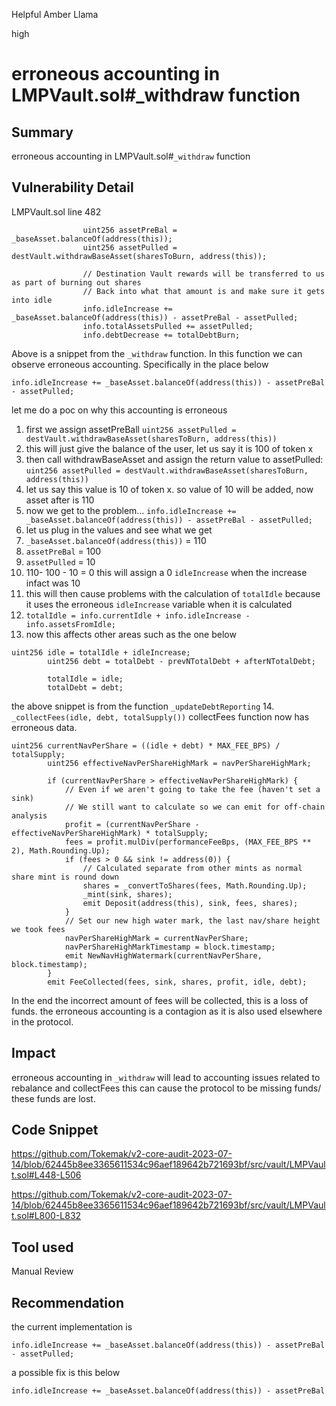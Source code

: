 Helpful Amber Llama

high

# erroneous accounting in LMPVault.sol#_withdraw function
## Summary
erroneous accounting in LMPVault.sol#`_withdraw` function

## Vulnerability Detail

LMPVault.sol line 482
```solidity
                uint256 assetPreBal = _baseAsset.balanceOf(address(this));
                uint256 assetPulled = destVault.withdrawBaseAsset(sharesToBurn, address(this));

                // Destination Vault rewards will be transferred to us as part of burning out shares
                // Back into what that amount is and make sure it gets into idle
                info.idleIncrease += _baseAsset.balanceOf(address(this)) - assetPreBal - assetPulled;
                info.totalAssetsPulled += assetPulled;
                info.debtDecrease += totalDebtBurn;
```
Above is a snippet from the `_withdraw` function. In this function we can observe erroneous accounting. Specifically in the place below
```solidity
info.idleIncrease += _baseAsset.balanceOf(address(this)) - assetPreBal - assetPulled;
```
let me do a poc on why this accounting is erroneous

1. first we assign assetPreBall `uint256 assetPulled = destVault.withdrawBaseAsset(sharesToBurn, address(this))`
2. this will just give the balance of the user, let us say it is 100 of token x
3. then call withdrawBaseAsset and assign the return value to assetPulled: `uint256 assetPulled = destVault.withdrawBaseAsset(sharesToBurn, address(this))`
4. let us say this value is 10 of token x. so value of 10 will be added, now asset after is 110
5. now we get to the problem... `info.idleIncrease += _baseAsset.balanceOf(address(this)) - assetPreBal - assetPulled;`
6. let us plug in the values and see what we get
7. `_baseAsset.balanceOf(address(this))` = 110
8. `assetPreBal` = 100
9. `assetPulled` = 10
10. 110- 100 - 10 = 0 this will assign a 0 `idleIncrease` when the increase infact was 10
11. this will then cause problems with the calculation of `totalIdle` because it uses the erroneous `idleIncrease` variable when it is calculated
12. `totalIdle = info.currentIdle + info.idleIncrease - info.assetsFromIdle;`
13. now this affects other areas such as the one below
```solidity
uint256 idle = totalIdle + idleIncrease;
        uint256 debt = totalDebt - prevNTotalDebt + afterNTotalDebt;

        totalIdle = idle;
        totalDebt = debt;
```
the above snippet is from the function `_updateDebtReporting`
14. `_collectFees(idle, debt, totalSupply())` collectFees function now has erroneous data.
```solidity
uint256 currentNavPerShare = ((idle + debt) * MAX_FEE_BPS) / totalSupply;
        uint256 effectiveNavPerShareHighMark = navPerShareHighMark;

        if (currentNavPerShare > effectiveNavPerShareHighMark) {
            // Even if we aren't going to take the fee (haven't set a sink)
            // We still want to calculate so we can emit for off-chain analysis
            profit = (currentNavPerShare - effectiveNavPerShareHighMark) * totalSupply;
            fees = profit.mulDiv(performanceFeeBps, (MAX_FEE_BPS ** 2), Math.Rounding.Up);
            if (fees > 0 && sink != address(0)) {
                // Calculated separate from other mints as normal share mint is round down
                shares = _convertToShares(fees, Math.Rounding.Up);
                _mint(sink, shares);
                emit Deposit(address(this), sink, fees, shares);
            }
            // Set our new high water mark, the last nav/share height we took fees
            navPerShareHighMark = currentNavPerShare;
            navPerShareHighMarkTimestamp = block.timestamp;
            emit NewNavHighWatermark(currentNavPerShare, block.timestamp);
        }
        emit FeeCollected(fees, sink, shares, profit, idle, debt);
```
In the end the incorrect amount of fees will be collected, this is a loss of funds. the erroneous accounting is a contagion as it is also used elsewhere in the protocol.

## Impact
erroneous accounting in `_withdraw` will lead to accounting issues related to rebalance and collectFees this can cause the protocol to be missing funds/ these funds are lost.

## Code Snippet
https://github.com/Tokemak/v2-core-audit-2023-07-14/blob/62445b8ee3365611534c96aef189642b721693bf/src/vault/LMPVault.sol#L448-L506

https://github.com/Tokemak/v2-core-audit-2023-07-14/blob/62445b8ee3365611534c96aef189642b721693bf/src/vault/LMPVault.sol#L800-L832

## Tool used

Manual Review

## Recommendation
the current implementation is 
```solidity
info.idleIncrease += _baseAsset.balanceOf(address(this)) - assetPreBal - assetPulled;
```

a possible fix is this below
```solidity
info.idleIncrease += _baseAsset.balanceOf(address(this)) - assetPreBal
```
